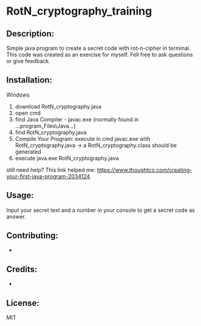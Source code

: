 # RotN_cryptography_training

## Description: 

Simple java program to create a secret code with rot-n-cipher in terminal. This code was created as an exercise for myself. Fell free to ask questions or give feedback.


## Installation:

Windows
1. download RotN_cryptography.java
2. open cmd
3. find Java Compiler - javac.exe (normally found in ...program_Files\Java...)
4. find RotN_cryptography.java
5. Compile Your Program: execute in cmd javac.exe with RotN_cryptography.java -> a RotN_cryptography.class should be generated
6. execute java.exe RotN_cryptography.java

still need help? This link helped me:
https://www.thoughtco.com/creating-your-first-java-program-2034124


## Usage: 

Input your secret text and a number in your console to get a secret code as answer.


## Contributing:

-

## Credits:

-


## License:

MIT

